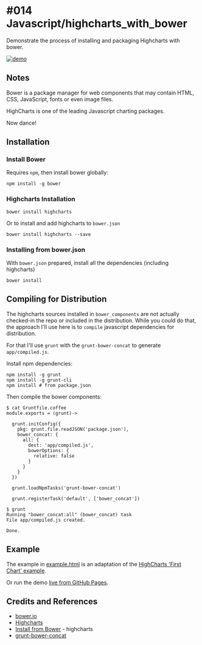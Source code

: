 # #014 Javascript/highcharts_with_bower

Demonstrate the process of installing and packaging Highcharts with bower.

[![demo](./assets/demo.png?raw=true)](https://codingkata.tardate.com/javascript/highcharts_with_bower/example.html)

## Notes

Bower is a package manager for web components that may contain HTML, CSS, JavaScript, fonts or even image files.

HighCharts is one of the leading Javascript charting packages.

Now dance!

## Installation

### Install Bower

Requires `npm`, then install bower globally:

    npm install -g bower

### Highcharts Installation

    bower install highcharts

Or to install and add highcharts to `bower.json`

    bower install highcharts --save

### Installing from bower.json

With `bower.json` prepared, install all the dependencies (including highcharts)

    bower install


## Compiling for Distribution

The highcharts sources installed in `bower_components` are not actually checked-in the repo
or included in the distribution. While you could do that, the approach I'll use
here is to `compile` javascript dependencies for distribution.

For that I'll use `grunt` with the `grunt-bower-concat` to generate `app/compiled.js`.

Install npm dependencies:

```
npm install -g grunt
npm install -g grunt-cli
npm install # from package.json
```

Then compile the bower components:

```
$ cat Gruntfile.coffee
module.exports = (grunt)->

  grunt.initConfig({
    pkg: grunt.file.readJSON('package.json'),
    bower_concat: {
      all: {
        dest: 'app/compiled.js',
        bowerOptions: {
          relative: false
        }
      }
    }
  })

  grunt.loadNpmTasks('grunt-bower-concat')

  grunt.registerTask('default', ['bower_concat'])

$ grunt
Running "bower_concat:all" (bower_concat) task
File app/compiled.js created.

Done.
```

## Example

The example in [example.html](./example.html) is an adaptation of the
[HighCharts 'First Chart' example](http://www.highcharts.com/docs/getting-started/your-first-chart).

Or run the demo [live from GitHub Pages](https://codingkata.tardate.com/javascript/highcharts_with_bower/example.html).


## Credits and References

* [bower.io](http://bower.io/)
* [Highcharts](http://www.highcharts.com/)
* [Install from Bower](http://www.highcharts.com/docs/getting-started/install-from-bower) - highcharts
* [grunt-bower-concat](https://github.com/sapegin/grunt-bower-concat)
